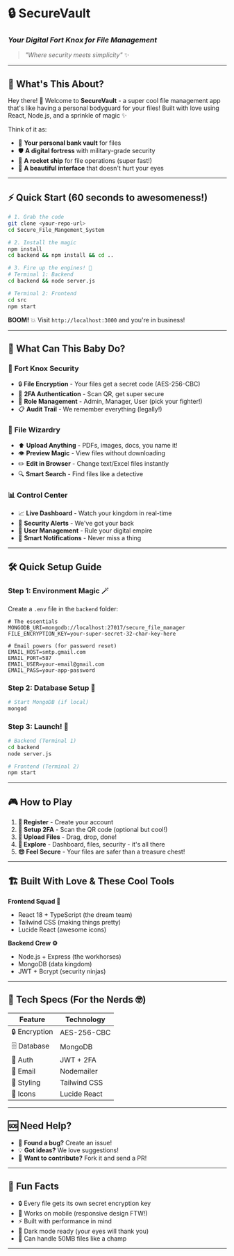 # 🔒 SecureVault
### *Your Digital Fort Knox for File Management*
 
> *"Where security meets simplicity"* ✨

---

## 🎯 What's This About?

Hey there! 👋 Welcome to **SecureVault** - a super cool file management app that's like having a personal bodyguard for your files! Built with love using React, Node.js, and a sprinkle of magic ✨

Think of it as:
- 🏦 **Your personal bank vault** for files
- 🛡️ **A digital fortress** with military-grade security
- 🚀 **A rocket ship** for file operations (super fast!)
- 🎨 **A beautiful interface** that doesn't hurt your eyes

---

## ⚡ Quick Start (60 seconds to awesomeness!)

```bash
# 1. Grab the code
git clone <your-repo-url>
cd Secure_File_Mangement_System

# 2. Install the magic
npm install
cd backend && npm install && cd ..

# 3. Fire up the engines! 🚀
# Terminal 1: Backend
cd backend && node server.js

# Terminal 2: Frontend
cd src
npm start
```

**BOOM!** 💥 Visit `http://localhost:3000` and you're in business!

---

## 🎪 What Can This Baby Do?

### 🔐 **Fort Knox Security**
- 🔒 **File Encryption** - Your files get a secret code (AES-256-CBC)
- 📱 **2FA Authentication** - Scan QR, get super secure
- 👥 **Role Management** - Admin, Manager, User (pick your fighter!)
- 📋 **Audit Trail** - We remember everything (legally!)

### 📁 **File Wizardry**
- ⬆️ **Upload Anything** - PDFs, images, docs, you name it!
- 👁️ **Preview Magic** - View files without downloading
- ✏️ **Edit in Browser** - Change text/Excel files instantly
- 🔍 **Smart Search** - Find files like a detective

### 📊 **Control Center**
- 📈 **Live Dashboard** - Watch your kingdom in real-time
- 🚨 **Security Alerts** - We've got your back
- 👤 **User Management** - Rule your digital empire
- 📧 **Smart Notifications** - Never miss a thing

---

## 🛠️ Quick Setup Guide

### Step 1: Environment Magic 🪄
Create a `.env` file in the `backend` folder:

```env
# The essentials
MONGODB_URI=mongodb://localhost:27017/secure_file_manager
FILE_ENCRYPTION_KEY=your-super-secret-32-char-key-here

# Email powers (for password reset)
EMAIL_HOST=smtp.gmail.com
EMAIL_PORT=587
EMAIL_USER=your-email@gmail.com
EMAIL_PASS=your-app-password
```

### Step 2: Database Setup 💾
```bash
# Start MongoDB (if local)
mongod
```

### Step 3: Launch! 🚀
```bash
# Backend (Terminal 1)
cd backend
node server.js

# Frontend (Terminal 2)
npm start
```

---

## 🎮 How to Play

1. **🎯 Register** - Create your account
2. **🔐 Setup 2FA** - Scan the QR code (optional but cool!)
3. **📁 Upload Files** - Drag, drop, done!
4. **🎨 Explore** - Dashboard, files, security - it's all there
5. **😎 Feel Secure** - Your files are safer than a treasure chest!

---

## 🏗️ Built With Love & These Cool Tools

**Frontend Squad 🎨**
- React 18 + TypeScript (the dream team)
- Tailwind CSS (making things pretty)
- Lucide React (awesome icons)

**Backend Crew ⚙️**
- Node.js + Express (the workhorses)
- MongoDB (data kingdom)
- JWT + Bcrypt (security ninjas)

---

## 🔧 Tech Specs (For the Nerds 🤓)

| Feature | Technology |
|---------|------------|
| 🔒 Encryption | AES-256-CBC |
| 🗄️ Database | MongoDB |
| 🔐 Auth | JWT + 2FA |
| 📧 Email | Nodemailer |
| 🎨 Styling | Tailwind CSS |
| 📱 Icons | Lucide React |

---

## 🆘 Need Help?

- 🐛 **Found a bug?** Create an issue!
- 💡 **Got ideas?** We love suggestions!
- 🤝 **Want to contribute?** Fork it and send a PR!

---

## 🎉 Fun Facts

- 🔒 Every file gets its own secret encryption key
- 📱 Works on mobile (responsive design FTW!)
- ⚡ Built with performance in mind
- 🎨 Dark mode ready (your eyes will thank you)
- 🚀 Can handle 50MB files like a champ

---

